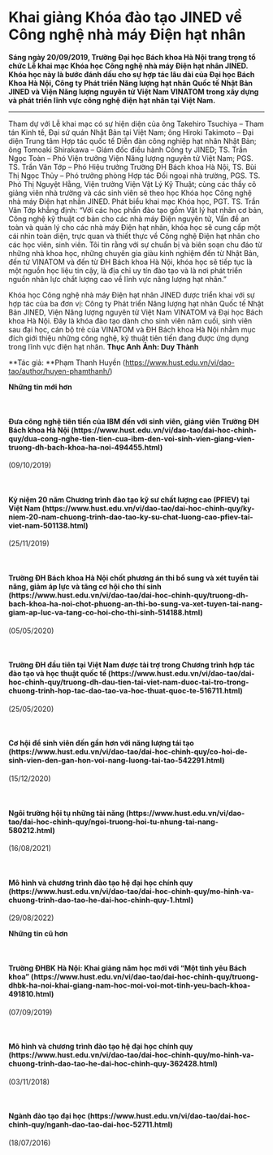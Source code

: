 # Khai giảng Khóa đào tạo JINED về Công nghệ nhà máy Điện hạt nhân

**Sáng ngày 20/09/2019, Trường Đại học Bách khoa Hà Nội trang trọng tổ chức Lễ khai mạc Khóa học Công nghệ nhà máy Điện hạt nhân JINED. Khóa học này là bước đánh dấu cho sự hợp tác lâu dài của ****Đại học Bách Khoa Hà Nội, Công ty Phát triển Năng lượng hạt nhân Quốc tế Nhật Bản JINED và Viện Năng lượng nguyên tử Việt Nam VINATOM**** trong xây dựng và phát triển lĩnh vực công nghệ điện hạt nhân tại Việt Nam.**
****
Tham dự với Lễ khai mạc có sự hiện diện của ông Takehiro Tsuchiya – Tham tán Kinh tế, Đại sứ quán Nhật Bản tại Việt Nam; ông Hiroki Takimoto – Đại diện Trung tâm Hợp tác quốc tế Diễn đàn công nghiệp hạt nhân Nhật Bản; ông Tomoaki Shirakawa – Giám đốc điều hành Công ty JINED; TS. Trần Ngọc Toàn – Phó Viện trưởng Viện Năng lượng nguyên tử Việt Nam; PGS. TS. Trần Văn Tớp – Phó Hiệu trưởng Trường ĐH Bách khoa Hà Nội, TS. Bùi Thị Ngọc Thủy – Phó trưởng phòng Hợp tác Đối ngoại nhà trường, PGS. TS. Phó Thị Nguyệt Hằng, Viện trưởng Viện Vật Lý Kỹ Thuật; cùng các thầy cô giảng viên nhà trường và các sinh viên sẽ theo học Khóa học Công nghệ nhà máy Điện hạt nhân JINED.
Phát biểu khai mạc Khóa học, PGT. TS. Trần Văn Tớp khẳng định: “Với các học phần đào tạo gồm Vật lý hạt nhân cơ bản, Công nghệ kỹ thuật cơ bản cho các nhà máy Điện nguyên tử, Vấn đề an toàn và quản lý cho các nhà máy Điện hạt nhân, khóa học sẽ cung cấp một cái nhìn toàn diện, trực quan và thiết thực về Công nghệ Điện hạt nhân cho các học viên, sinh viên. Tôi tin rằng với sự chuẩn bị và biên soạn chu đáo từ những nhà khoa học, những chuyên gia giàu kinh nghiệm đến từ Nhật Bản, đến từ VINATOM và đến từ ĐH Bách khoa Hà Nội, khóa học sẽ tiếp tục là một nguồn học liệu tin cậy, là địa chỉ uy tín đào tạo và là nơi phát triển nguồn nhân lực chất lượng cao về lĩnh vực năng lượng hạt nhân.”

Khóa học Công nghệ nhà máy Điện hạt nhân JINED được triển khai với sự hợp tác của ba đơn vị: Công ty Phát triển Năng lượng hạt nhân Quốc tế Nhật Bản JINED, Viện Năng lượng nguyên tử Việt Nam VINATOM và Đại học Bách khoa Hà Nội. Đây là khóa đào tạo dành cho sinh viên năm cuối, sinh viên sau đại học, cán bộ trẻ của VINATOM và ĐH Bách khoa Hà Nội nhằm mục đích giới thiệu những công nghệ, kỹ thuật tiên tiến đang được ứng dụng trong lĩnh vực điện hạt nhân.
**Thục Anh**
**Ảnh: Duy Thành**

**Tác giả: **Phạm Thanh Huyền (https://www.hust.edu.vn/vi/dao-tao/author/huyen-phamthanh/)

**Những tin mới hơn**

 
<h4>Đưa công nghệ tiên tiến của IBM đến với sinh viên, giảng viên Trường ĐH Bách khoa Hà Nội (https://www.hust.edu.vn/vi/dao-tao/dai-hoc-chinh-quy/dua-cong-nghe-tien-tien-cua-ibm-den-voi-sinh-vien-giang-vien-truong-dh-bach-khoa-ha-noi-494455.html)</h4>
(09/10/2019)

 
<h4>Kỷ niệm 20 năm Chương trình đào tạo kỹ sư chất lượng cao (PFIEV) tại Việt Nam (https://www.hust.edu.vn/vi/dao-tao/dai-hoc-chinh-quy/ky-niem-20-nam-chuong-trinh-dao-tao-ky-su-chat-luong-cao-pfiev-tai-viet-nam-501138.html)</h4>
(25/11/2019)

 
<h4>Trường ĐH Bách khoa Hà Nội chốt phương án thi bổ sung và xét tuyển tài năng, giảm áp lực và tăng cơ hội cho thí sinh (https://www.hust.edu.vn/vi/dao-tao/dai-hoc-chinh-quy/truong-dh-bach-khoa-ha-noi-chot-phuong-an-thi-bo-sung-va-xet-tuyen-tai-nang-giam-ap-luc-va-tang-co-hoi-cho-thi-sinh-514188.html)</h4>
(05/05/2020)

 
<h4>Trường ĐH đầu tiên tại Việt Nam được tài trợ trong Chương trình hợp tác đào tạo và học thuật quốc tế (https://www.hust.edu.vn/vi/dao-tao/dai-hoc-chinh-quy/truong-dh-dau-tien-tai-viet-nam-duoc-tai-tro-trong-chuong-trinh-hop-tac-dao-tao-va-hoc-thuat-quoc-te-516711.html)</h4>
(25/05/2020)

 
<h4>Cơ hội để sinh viên đến gần hơn với năng lượng tái tạo (https://www.hust.edu.vn/vi/dao-tao/dai-hoc-chinh-quy/co-hoi-de-sinh-vien-den-gan-hon-voi-nang-luong-tai-tao-542291.html)</h4>
(15/12/2020)

 
<h4>Ngôi trường hội tụ những tài năng (https://www.hust.edu.vn/vi/dao-tao/dai-hoc-chinh-quy/ngoi-truong-hoi-tu-nhung-tai-nang-580212.html)</h4>
(16/08/2021)

 
<h4>Mô hình và chương trình đào tạo hệ đại học chính quy (https://www.hust.edu.vn/vi/dao-tao/dai-hoc-chinh-quy/mo-hinh-va-chuong-trinh-dao-tao-he-dai-hoc-chinh-quy-1.html)</h4>
(29/08/2022)

**Những tin cũ hơn**

 
<h4>Trường ĐHBK Hà Nội: Khai giảng năm học mới với “Một tình yêu Bách khoa” (https://www.hust.edu.vn/vi/dao-tao/dai-hoc-chinh-quy/truong-dhbk-ha-noi-khai-giang-nam-hoc-moi-voi-mot-tinh-yeu-bach-khoa-491810.html)</h4>
(07/09/2019)

 
<h4>Mô hình và chương trình đào tạo hệ đại học chính quy (https://www.hust.edu.vn/vi/dao-tao/dai-hoc-chinh-quy/mo-hinh-va-chuong-trinh-dao-tao-he-dai-hoc-chinh-quy-362428.html)</h4>
(03/11/2018)

 
<h4>Ngành đào tạo đại học (https://www.hust.edu.vn/vi/dao-tao/dai-hoc-chinh-quy/nganh-dao-tao-dai-hoc-52711.html)</h4>
(18/07/2016)